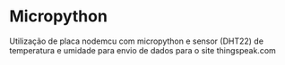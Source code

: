 # Micropython
Utilização de placa nodemcu com micropython e sensor (DHT22) de temperatura e umidade para envio de dados para o site thingspeak.com
